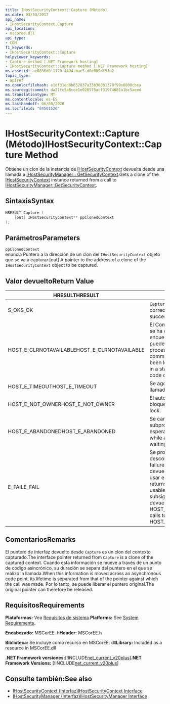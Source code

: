 ```yaml
---
title: IHostSecurityContext::Capture (Método)
ms.date: 03/30/2017
api_name:
- IHostSecurityContext.Capture
api_location:
- mscoree.dll
api_type:
- COM
f1_keywords:
- IHostSecurityContext::Capture
helpviewer_keywords:
- Capture method [.NET Framework hosting]
- IHostSecurityContext::Capture method [.NET Framework hosting]
ms.assetid: ae0836d0-1170-4494-bac5-d0e809df51a2
topic_type:
- apiref
ms.openlocfilehash: e1df31ed8b652837a33b360b1378f99e6800cbea
ms.sourcegitcommit: da21fc5a8cce1e028575acf31974681a1bc5aeed
ms.translationtype: MT
ms.contentlocale: es-ES
ms.lasthandoff: 06/08/2020
ms.locfileid: "84501526"
---
```

# <a name="ihostsecuritycontextcapture-method"></a><span data-ttu-id="62ddd-102">IHostSecurityContext::Capture (Método)</span><span class="sxs-lookup"><span data-stu-id="62ddd-102">IHostSecurityContext::Capture Method</span></span>
<span data-ttu-id="62ddd-103">Obtiene un clon de la instancia de [IHostSecurityContext](ihostsecuritycontext-interface.md) devuelta desde una llamada a [IHostSecurityManager:: GetSecurityContext](ihostsecuritymanager-getsecuritycontext-method.md).</span><span class="sxs-lookup"><span data-stu-id="62ddd-103">Gets a clone of the [IHostSecurityContext](ihostsecuritycontext-interface.md) instance returned from a call to [IHostSecurityManager::GetSecurityContext](ihostsecuritymanager-getsecuritycontext-method.md).</span></span>  
  
## <a name="syntax"></a><span data-ttu-id="62ddd-104">Sintaxis</span><span class="sxs-lookup"><span data-stu-id="62ddd-104">Syntax</span></span>  
  
```cpp
HRESULT Capture (  
    [out] IHostSecurityContext** ppClonedContext  
);  
```  
  
## <a name="parameters"></a><span data-ttu-id="62ddd-105">Parámetros</span><span class="sxs-lookup"><span data-stu-id="62ddd-105">Parameters</span></span>  
 `ppClonedContext`  
 <span data-ttu-id="62ddd-106">enuncia Puntero a la dirección de un clon del `IHostSecurityContext` objeto que se va a capturar.</span><span class="sxs-lookup"><span data-stu-id="62ddd-106">[out] A pointer to the address of a clone of the `IHostSecurityContext` object to be captured.</span></span>  
  
## <a name="return-value"></a><span data-ttu-id="62ddd-107">Valor devuelto</span><span class="sxs-lookup"><span data-stu-id="62ddd-107">Return Value</span></span>  
  
|<span data-ttu-id="62ddd-108">HRESULT</span><span class="sxs-lookup"><span data-stu-id="62ddd-108">HRESULT</span></span>|<span data-ttu-id="62ddd-109">Descripción</span><span class="sxs-lookup"><span data-stu-id="62ddd-109">Description</span></span>|  
|-------------|-----------------|  
|<span data-ttu-id="62ddd-110">S_OK</span><span class="sxs-lookup"><span data-stu-id="62ddd-110">S_OK</span></span>|<span data-ttu-id="62ddd-111">`Capture`se devolvió correctamente.</span><span class="sxs-lookup"><span data-stu-id="62ddd-111">`Capture` returned successfully.</span></span>|  
|<span data-ttu-id="62ddd-112">HOST_E_CLRNOTAVAILABLE</span><span class="sxs-lookup"><span data-stu-id="62ddd-112">HOST_E_CLRNOTAVAILABLE</span></span>|<span data-ttu-id="62ddd-113">El Common Language Runtime (CLR) no se ha cargado en un proceso o el CLR se encuentra en un estado en el que no puede ejecutar código administrado ni procesar la llamada correctamente.</span><span class="sxs-lookup"><span data-stu-id="62ddd-113">The common language runtime (CLR) has not been loaded into a process, or the CLR is in a state in which it cannot run managed code or process the call successfully.</span></span>|  
|<span data-ttu-id="62ddd-114">HOST_E_TIMEOUT</span><span class="sxs-lookup"><span data-stu-id="62ddd-114">HOST_E_TIMEOUT</span></span>|<span data-ttu-id="62ddd-115">Se agotó el tiempo de espera de la llamada.</span><span class="sxs-lookup"><span data-stu-id="62ddd-115">The call timed out.</span></span>|  
|<span data-ttu-id="62ddd-116">HOST_E_NOT_OWNER</span><span class="sxs-lookup"><span data-stu-id="62ddd-116">HOST_E_NOT_OWNER</span></span>|<span data-ttu-id="62ddd-117">El autor de la llamada no posee el bloqueo.</span><span class="sxs-lookup"><span data-stu-id="62ddd-117">The caller does not own the lock.</span></span>|  
|<span data-ttu-id="62ddd-118">HOST_E_ABANDONED</span><span class="sxs-lookup"><span data-stu-id="62ddd-118">HOST_E_ABANDONED</span></span>|<span data-ttu-id="62ddd-119">Se canceló un evento mientras un subproceso o fibra bloqueados estaba esperando en él.</span><span class="sxs-lookup"><span data-stu-id="62ddd-119">An event was canceled while a blocked thread or fiber was waiting on it.</span></span>|  
|<span data-ttu-id="62ddd-120">E_FAIL</span><span class="sxs-lookup"><span data-stu-id="62ddd-120">E_FAIL</span></span>|<span data-ttu-id="62ddd-121">Se produjo un error grave desconocido.</span><span class="sxs-lookup"><span data-stu-id="62ddd-121">An unknown catastrophic failure occurred.</span></span> <span data-ttu-id="62ddd-122">Cuando un método devuelve E_FAIL, CLR ya no se puede usar en el proceso.</span><span class="sxs-lookup"><span data-stu-id="62ddd-122">When a method returns E_FAIL, the CLR is no longer usable within the process.</span></span> <span data-ttu-id="62ddd-123">Las llamadas subsiguientes a métodos de hospedaje devuelven HOST_E_CLRNOTAVAILABLE.</span><span class="sxs-lookup"><span data-stu-id="62ddd-123">Subsequent calls to hosting methods return HOST_E_CLRNOTAVAILABLE.</span></span>|  
  
## <a name="remarks"></a><span data-ttu-id="62ddd-124">Comentarios</span><span class="sxs-lookup"><span data-stu-id="62ddd-124">Remarks</span></span>  
 <span data-ttu-id="62ddd-125">El puntero de interfaz devuelto desde `Capture` es un clon del contexto capturado.</span><span class="sxs-lookup"><span data-stu-id="62ddd-125">The interface pointer returned from `Capture` is a clone of the captured context.</span></span> <span data-ttu-id="62ddd-126">Cuando esta información se mueve a través de un punto de código asincrónico, su duración se separa del puntero en el que se realizó la llamada.</span><span class="sxs-lookup"><span data-stu-id="62ddd-126">When this information is moved across an asynchronous code point, its lifetime is separated from that of the pointer against which the call was made.</span></span> <span data-ttu-id="62ddd-127">Por lo tanto, se puede liberar el puntero original.</span><span class="sxs-lookup"><span data-stu-id="62ddd-127">The original pointer can therefore be released.</span></span>  
  
## <a name="requirements"></a><span data-ttu-id="62ddd-128">Requisitos</span><span class="sxs-lookup"><span data-stu-id="62ddd-128">Requirements</span></span>  
 <span data-ttu-id="62ddd-129">**Plataformas:** Vea [Requisitos de sistema](../../get-started/system-requirements.md).</span><span class="sxs-lookup"><span data-stu-id="62ddd-129">**Platforms:** See [System Requirements](../../get-started/system-requirements.md).</span></span>  
  
 <span data-ttu-id="62ddd-130">**Encabezado:** MSCorEE. h</span><span class="sxs-lookup"><span data-stu-id="62ddd-130">**Header:** MSCorEE.h</span></span>  
  
 <span data-ttu-id="62ddd-131">**Biblioteca:** Se incluye como recurso en MSCorEE. dll</span><span class="sxs-lookup"><span data-stu-id="62ddd-131">**Library:** Included as a resource in MSCorEE.dll</span></span>  
  
 <span data-ttu-id="62ddd-132">**.NET Framework versiones:**[!INCLUDE[net_current_v20plus](../../../../includes/net-current-v20plus-md.md)]</span><span class="sxs-lookup"><span data-stu-id="62ddd-132">**.NET Framework Versions:** [!INCLUDE[net_current_v20plus](../../../../includes/net-current-v20plus-md.md)]</span></span>  
  
## <a name="see-also"></a><span data-ttu-id="62ddd-133">Consulte también:</span><span class="sxs-lookup"><span data-stu-id="62ddd-133">See also</span></span>

- [<span data-ttu-id="62ddd-134">IHostSecurityContext (Interfaz)</span><span class="sxs-lookup"><span data-stu-id="62ddd-134">IHostSecurityContext Interface</span></span>](ihostsecuritycontext-interface.md)
- [<span data-ttu-id="62ddd-135">IHostSecurityManager (Interfaz)</span><span class="sxs-lookup"><span data-stu-id="62ddd-135">IHostSecurityManager Interface</span></span>](ihostsecuritymanager-interface.md)
